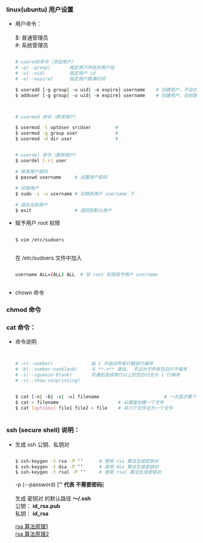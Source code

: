 
### linux(ubuntu) 用户设置
    
* 用户命令：</br></br>
    $: 普通管理员</br>
    #: 系统管理员</br>
    
    ```sh

    # useradd命令（添加用户）
    # -g(--group)       指定用户所在的用户组
    # -u(--uid)         指定用户 id
    # -e(--expire)      指定用户期满时间

    $ useradd [-g group| -u uid| -e expire] username    # 创建用户，不会创建用户主目录、用户同名组
    $ adduser [-g group| -u uid| -e expire] username    # 创建用户，会创建用户主目录、 同名用户组


    
    # usermod 命令（修改用户）
    
    $ usermod -l optUser srcUser         #
    $ usermod -g group user              #
    $ usermod -d dir user                #


    # userdel 命令（删除用户）
    $ userdel [-r] user

    # 修改用户密码
    $ passwd username     # 设置用户密码
        
    # 切换用户
    $ sudo -i -u username # 切换到用户 username 下
    
    # 退出当前用户
    $ exit                # 退回到默认用户 

    ```




* 赋予用户 root 权限
    
    ```sh
        
    $ vim /etc/sudoers
        
    ```
    在 /etc/sudoers 文件中加入
        
    ```sh
        
    username ALL=(ALL) ALL  # 将 root 权限赋予用户 username
        
    ```

* chown 命令 

### chmod 命令


### cat 命令：

* 命令说明

    ```sh


    # -n(--number)              由 1 开始对所有行数进行编号
    # -b(--number-nonblank)     与 **-n** 类似， 不过对于所有空白行不编号
    # -s(--squeeze-blank)       将遇到连续两行以上的空白行合为 1 行编号
    # -v(--show-nonprinting)


    $ cat [-n| -b| -s| -v] filename                        # 一次显示整个文件
    $ cat > filename                      # 从键盘创建一个文件
    $ cat [options] file1 file2 > file    # 将几个文件合为一个文件
        
    ```


### ssh (secure shell) 说明： 

* 生成 ssh 公钥、私钥对

    ```sh

    $ ssh-keygen -t rsa -P ‘’      # 使用 rsa 算法生成密钥对
    $ ssh-keygen -t dsa -P ‘’      # 使用 dsa 算法生成密钥对
    $ ssh-keygen -t rsal -P ‘’     # 使用 rsal 算法生成密钥对

    ```
    -p (--password) [**'' 代表 不需要密码**]</br></br>
    生成 密钥对 的默认路径 **～/.ssh**</br>
    公钥： **id_rsa.pub**</br>
    私钥： **id_rsa** 


    [rsa 算法原理1](http://www.ruanyifeng.com/blog/2013/06/rsa_algorithm_part_one.html)</br>
    [rsa 算法原理2](http://www.ruanyifeng.com/blog/2013/07/rsa_algorithm_part_two.html)</br>






